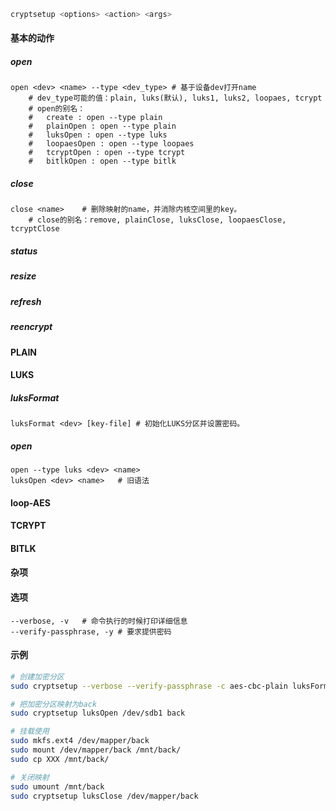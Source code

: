 ```bash
cryptsetup <options> <action> <args>
```

#### 基本的动作

##### open

```
open <dev> <name> --type <dev_type>	# 基于设备dev打开name
	# dev_type可能的值：plain, luks(默认), luks1, luks2, loopaes, tcrypt
	# open的别名：
	#   create : open --type plain
	#   plainOpen : open --type plain
	#   luksOpen : open --type luks
	#   loopaesOpen : open --type loopaes
	#   tcryptOpen : open --type tcrypt
	#   bitlkOpen : open --type bitlk
```



##### close

```
close <name>	# 删除映射的name，并消除内核空间里的key。
	# close的别名：remove, plainClose, luksClose, loopaesClose, tcryptClose
```



##### status

##### resize

##### refresh

##### reencrypt

#### PLAIN

#### LUKS

##### luksFormat

```
luksFormat <dev> [key-file]	# 初始化LUKS分区并设置密码。
```

##### open

```
open --type luks <dev> <name>
luksOpen <dev> <name>	# 旧语法
```



#### loop-AES

#### TCRYPT

#### BITLK

#### 杂项

#### 选项

```
--verbose, -v	# 命令执行的时候打印详细信息
--verify-passphrase, -y	# 要求提供密码
```



#### 示例

```bash
# 创建加密分区
sudo cryptsetup --verbose --verify-passphrase -c aes-cbc-plain luksFormat /dev/sdc1

# 把加密分区映射为back
sudo cryptsetup luksOpen /dev/sdb1 back

# 挂载使用
sudo mkfs.ext4 /dev/mapper/back
sudo mount /dev/mapper/back /mnt/back/
sudo cp XXX /mnt/back/

# 关闭映射
sudo umount /mnt/back
sudo cryptsetup luksClose /dev/mapper/back
```
